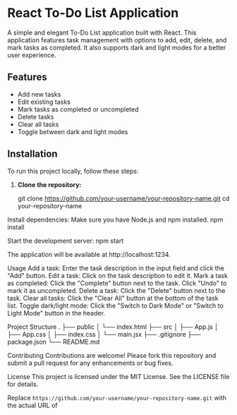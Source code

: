 # React To-Do List Application

A simple and elegant To-Do List application built with React. This application features task management with options to add, edit, delete, and mark tasks as completed. It also supports dark and light modes for a better user experience.

## Features

- Add new tasks
- Edit existing tasks
- Mark tasks as completed or uncompleted
- Delete tasks
- Clear all tasks
- Toggle between dark and light modes

## Installation

To run this project locally, follow these steps:

1. **Clone the repository:**

   
   git clone https://github.com/your-username/your-repository-name.git
   cd your-repository-name
   
Install dependencies:
Make sure you have Node.js and npm installed.
npm install

Start the development server:
npm start

The application will be available at http://localhost:1234.

Usage
Add a task: Enter the task description in the input field and click the "Add" button.
Edit a task: Click on the task description to edit it.
Mark a task as completed: Click the "Complete" button next to the task. Click "Undo" to mark it as uncompleted.
Delete a task: Click the "Delete" button next to the task.
Clear all tasks: Click the "Clear All" button at the bottom of the task list.
Toggle dark/light mode: Click the "Switch to Dark Mode" or "Switch to Light Mode" button in the header.

Project Structure
.
├── public
│   └── index.html
├── src
│   ├── App.js
│   ├── App.css
│   ├── index.css
│   └── main.jsx
├── .gitignore
├── package.json
└── README.md

Contributing
Contributions are welcome! Please fork this repository and submit a pull request for any enhancements or bug fixes.

License
This project is licensed under the MIT License. See the LICENSE file for details.

Replace `https://github.com/your-username/your-repository-name.git` with the actual URL of

